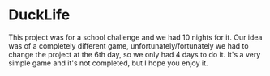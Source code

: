 # DuckLife
This project was for a school challenge and we had 10 nights for it. Our idea was of a completely different game, unfortunately/fortunately we had to change the project at the 6th day, so we only had 4 days to do it. It's a very simple game and it's not completed, but I hope you enjoy it.
